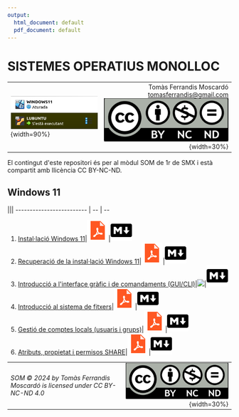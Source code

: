 ```yaml
---
output:
  html_document: default
  pdf_document: default
---
```

# SISTEMES OPERATIUS MONOLLOC
|||
|:---------|--:|
|![](recursos/som.png){width=90%}|Tomàs Ferrandis Moscardó<br>tomasferrandis@gmail.com <br> ![](recursos/CC_BY-NC-ND.png){width=30%}| |

El contingut d'este repositori és per al mòdul SOM de 1r de SMX i està compartit amb llicència CC BY-NC-ND.


## Windows 11
|||
------------------------- | -- | --
1. [Instal·lació Windows 11](manteniment/instalar.html)|[![](recursos/iconopdf.png)](manteniment/instalar.pdf)|[![](recursos/iconomd.png)](manteniment/instalar.md)
2. [Recuperació de la instal·lació Windows 11](manteniment/recuperar.html)|[![](recursos/iconopdf.png)](manteniment/recuperar.pdf)|[![](recursos/iconomd.png)](manteniment/recuperar.md)
3. [Introducció a l'interface gràfic i de comandaments (GUI/CLI)](manteniment/interfaces.html)|[![](recursos/ibterfaces.png)](manteniment/interfaces.pdf)|[![](recursos/iconomd.png)](manteniment/interfaces.md)
4. [Introducció al sistema de fitxers](sf/fitxers.html)|[![](recursos/iconopdf.png)](sf/fitxers.pdf)|[![](recursos/iconomd.png)](sf/fitxers.md)
5. [Gestió de comptes locals (usuaris i grups)](gestions/comptesLocals.html)|[![](recursos/iconopdf.png)](gestions/comptesLocals.pdf)|[![](recursos/iconomd.png)](gestions/comptesLocals.md)
6. [Atributs, propietat i permisos SHARE](gestions/permisos.html)|[![](recursos/iconopdf.png)](gestions/permisos.pdf)|[![](recursos/iconomd.png)](gestions/permisos.md)




|||
|:------|--:|
|*SOM © 2024 by Tomàs Ferrandis Moscardó is licensed under CC BY-NC-ND 4.0*|![](recursos/CC_BY-NC-ND.png){width=30%}|
